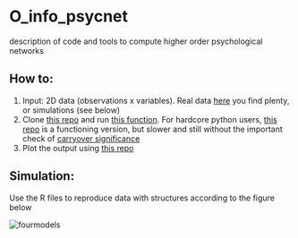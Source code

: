 # O_info_psycnet
description of code and tools to compute higher order psychological networks

How to:
---------------------------
1. Input: 2D data (observations x variables). Real data [here](https://eiko-fried.com/data/) you find plenty, or simulations (see below)
2. Clone [this repo](https://github.com/danielemarinazzo/HOI) and run [this function](https://github.com/danielemarinazzo/HOI/blob/main/hoi_exhaustive_loop_zerolag_fdr.m). For hardcore python users, [this repo](https://github.com/PranavMahajan25/HOI_toolbox) is a functioning version, but slower and still without the important check of [carryover significance](https://github.com/danielemarinazzo/HOI/blob/main/find_carryover_significance.m)
3. Plot the output using [this repo](https://github.com/renzocom/hyperplot)


Simulation:
---------------------------
Use the R files to reproduce data with structures according to the figure below

![fourmodels](https://user-images.githubusercontent.com/5311102/164714069-c69e9676-949d-42aa-851c-49726847649b.png)

